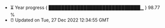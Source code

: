 - ⏳ Year progress { █████████████████████████████▁ } 98.77 %
- ⏰ Updated on Tue, 27 Dec 2022 12:34:55 GMT


